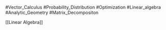 #Vector_Calculus #Probability_Distribution #Optimization #Linear_algebra #Analytic_Geometry #Matrix_Decompositon

[[Linear Algebra]]




